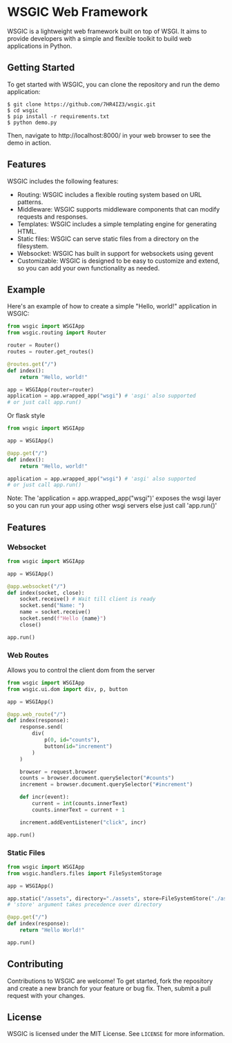 
# WSGIC Web Framework

WSGIC is a lightweight web framework built on top of WSGI. It aims to provide developers with a simple and flexible toolkit to build web applications in Python.

## Getting Started

To get started with WSGIC, you can clone the repository and run the demo application:

```
$ git clone https://github.com/7HR4IZ3/wsgic.git
$ cd wsgic
$ pip install -r requirements.txt
$ python demo.py
```

Then, navigate to http://localhost:8000/ in your web browser to see the demo in action.

## Features

WSGIC includes the following features:

- Routing: WSGIC includes a flexible routing system based on URL patterns.
- Middleware: WSGIC supports middleware components that can modify requests and responses.
- Templates: WSGIC includes a simple templating engine for generating HTML.
- Static files: WSGIC can serve static files from a directory on the filesystem.
- Websocket: WSGIC has built in support for websockets using gevent
- Customizable: WSGIC is designed to be easy to customize and extend, so you can add your own functionality as needed.

## Example

Here's an example of how to create a simple "Hello, world!" application in WSGIC:

```python
from wsgic import WSGIApp
from wsgic.routing import Router

router = Router()
routes = router.get_routes()

@routes.get("/")
def index():
    return "Hello, world!"

app = WSGIApp(router=router)
application = app.wrapped_app("wsgi") # 'asgi' also supported
# or just call app.run()
```

Or flask style
```python
from wsgic import WSGIApp

app = WSGIApp()

@app.get("/")
def index():
    return "Hello, world!"

application = app.wrapped_app("wsgi") # 'asgi' also supported
# or just call app.run()
```

Note: The 'application = app.wrapped_app("wsgi")' exposes the wsgi layer so you can run your app using other wsgi servers
else just call 'app.run()'

## Features

### Websocket
```python
from wsgic import WSGIApp

app = WSGIApp()

@app.websocket("/")
def index(socket, close):
    socket.receive() # Wait till client is ready
    socket.send("Name: ")
    name = socket.receive()
    socket.send(f"Hello {name}")
    close()

app.run()
```

### Web Routes
Allows you to control the client dom from the server

```python
from wsgic import WSGIApp
from wsgic.ui.dom import div, p, button

app = WSGIApp()

@app.web_route("/")
def index(response):
    response.send(
        div(
            p(0, id="counts"),
            button(id="increment")
        )
    )

    browser = request.browser
    counts = browser.document.querySelector("#counts")
    increment = browser.document.querySelector("#increment")

    def incr(event):
        current = int(counts.innerText)
        counts.innerText = current + 1

    increment.addEventListener("click", incr)

app.run()
```

### Static Files

```python
from wsgic import WSGIApp
from wsgic.handlers.files import FileSystemStorage

app = WSGIApp()

app.static("/assets", directory="./assets", store=FileSystemStore("./assets"))
# 'store' argument takes precedence over directory

@app.get("/")
def index(response):
    return "Hello World!"

app.run()
```




## Contributing

Contributions to WSGIC are welcome! To get started, fork the repository and create a new branch for your feature or bug fix. Then, submit a pull request with your changes.

## License

WSGIC is licensed under the MIT License. See `LICENSE` for more information.
